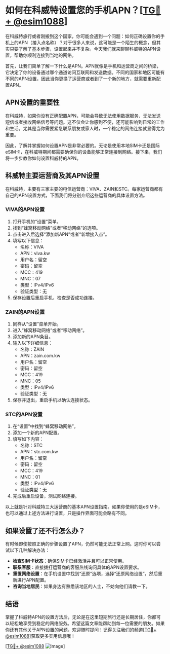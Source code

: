 # 如何在科威特设置您的手机APN？[[TG💪+ @esim1088](https://t.me/s/esim1088)]

在科威特旅行或者刚搬到这个国家，你可能会遇到一个问题：如何正确设置你的手机上的APN（接入点名称）？对于很多人来说，这可能是一个陌生的概念，但其实只要了解了基本步骤，设置起来并不复杂。今天我们就来聊聊科威特的APN设置，帮助你顺利连接到当地的网络。

首先，让我们简单了解一下什么是APN。APN就像是手机和运营商之间的桥梁，它决定了你的设备通过哪个通道访问互联网和发送数据。不同的国家和地区可能有不同的APN设置，因此当你更换了运营商或者到了一个新的地方，就需要重新配置APN。

## APN设置的重要性

在科威特，如果你没有正确配置APN，可能会导致无法使用数据服务、无法发送短信或者接收网络信号等问题。这不仅会让你感到不便，还可能影响到日常的工作和生活。尤其是当你需要紧急联系朋友或家人时，一个稳定的网络连接就显得尤为重要。

因此，了解并掌握如何设置APN是非常必要的。无论是使用本地SIM卡还是国际eSIM卡，在科威特期间都需要确保你的设备能够正常连接到网络。接下来，我们将一步步教你如何设置科威特的APN。

## 科威特主要运营商及其APN设置

在科威特，主要有三家主要的电信运营商：VIVA、ZAIN和STC。每家运营商都有自己的APN设置方式，下面我们将分别介绍这些运营商的具体设置方法。

### VIVA的APN设置

1. 打开手机的“设置”菜单。
2. 找到“蜂窝移动网络”或者“移动网络”的选项。
3. 点击进入后选择“添加新APN”或者“新增接入点”。
4. 填写以下信息：
   - 名称：VIVA
   - APN：viva.kw
   - 用户名：留空
   - 密码：留空
   - MCC：419
   - MNC：07
   - 类型：IPv4/IPv6
   - 验证类型：无
5. 保存设置后重启手机，检查是否成功连接。

### ZAIN的APN设置

1. 同样从“设置”菜单开始。
2. 进入“蜂窝移动网络”或者“移动网络”。
3. 添加新的APN条目。
4. 输入以下详细信息：
   - 名称：ZAIN
   - APN：zain.com.kw
   - 用户名：留空
   - 密码：留空
   - MCC：419
   - MNC：05
   - 类型：IPv4/IPv6
   - 验证类型：无
5. 保存并退出，重启手机以确认连接状态。

### STC的APN设置

1. 在“设置”中找到“蜂窝移动网络”。
2. 添加一个新的APN配置。
3. 填写如下内容：
   - 名称：STC
   - APN：stc.com.kw
   - 用户名：留空
   - 密码：留空
   - MCC：419
   - MNC：01
   - 类型：IPv4/IPv6
   - 验证类型：无
4. 完成后重启设备，测试网络连接。

以上就是针对科威特三大运营商的基本APN设置指南。如果你使用的是eSIM卡，也可以通过上述方法进行设置，只是操作界面可能会略有不同。

## 如果设置了还不行怎么办？

有时候即使按照正确的步骤设置了APN，仍然可能无法正常上网。这时你可以尝试以下几种解决办法：

- **检查SIM卡状态**：确保SIM卡已经激活并且可以正常使用。
- **联系客服**：直接拨打运营商的客服热线询问具体的APN设置要求。
- **重置网络设置**：在手机设置中找到“还原”选项，选择“还原网络设置”，然后重新进行APN配置。
- **咨询当地居民**：如果身边有熟悉该地区的人士，不妨向他们请教一下。

## 结语

掌握了科威特APN的设置方法后，无论是在这里短期旅行还是长期居住，你都可以轻松地享受到稳定的网络服务。希望这篇文章能帮助到每一位需要的朋友。如果你还有其他关于APN设置的问题，欢迎随时提问！记得关注我们的频道[[TG💪+ @esim1088](https://t.me/s/esim1088)]获取更多实用信息哦！

[[TG💪+ @esim1088](https://t.me/s/esim1088) ![Image](https://i.postimg.cc/4NQfJmqS/Snipaste-2025-05-13-00-14-12.png)]